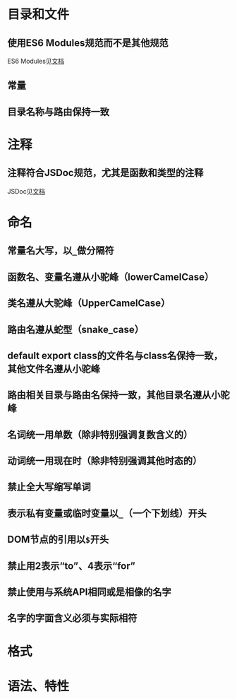 # 目录和文件

## 使用ES6 Modules规范而不是其他规范

ES6 Modules见[文档](https://developer.mozilla.org/zh-CN/docs/Web/JavaScript/Reference/Statements/import)

## 常量

## 目录名称与路由保持一致

##

# 注释

## 注释符合JSDoc规范，尤其是函数和类型的注释

JSDoc见[文档](https://jsdoc.app/)

# 命名

## 常量名大写，以`_`做分隔符

## 函数名、变量名遵从小驼峰（lowerCamelCase）

## 类名遵从大驼峰（UpperCamelCase）

## 路由名遵从蛇型（snake_case）

## default export class的文件名与class名保持一致，其他文件名遵从小驼峰

## 路由相关目录与路由名保持一致，其他目录名遵从小驼峰

## 名词统一用单数（除非特别强调复数含义的）

## 动词统一用现在时（除非特别强调其他时态的）

## 禁止全大写缩写单词

## 表示私有变量或临时变量以`_`（一个下划线）开头

## DOM节点的引用以`$`开头

## 禁止用2表示“to”、4表示“for”

## 禁止使用与系统API相同或是相像的名字

## 名字的字面含义必须与实际相符

# 格式

# 语法、特性

